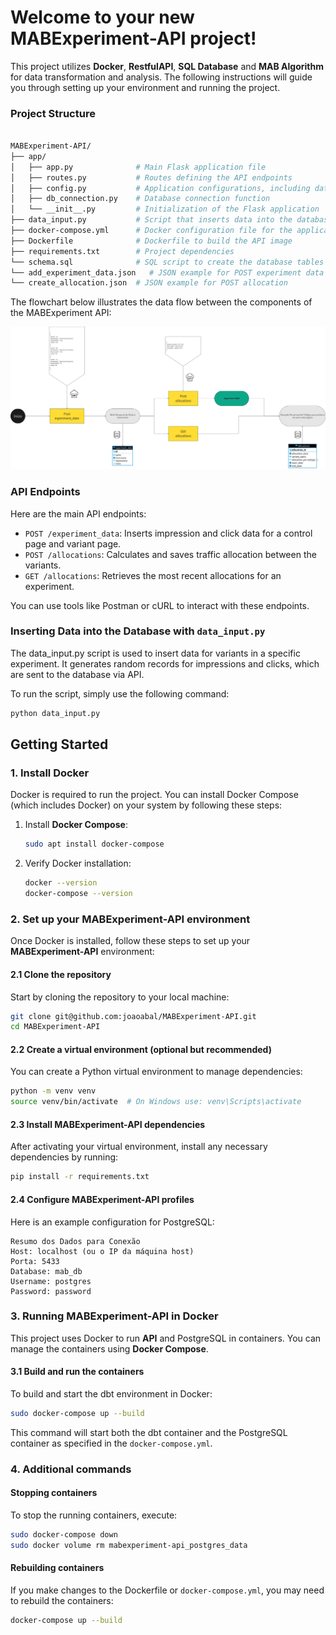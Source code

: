 
# Welcome to your new MABExperiment-API project!

This project utilizes **Docker**, **RestfulAPI**, **SQL Database** and **MAB Algorithm**  for data transformation and analysis. The following instructions will guide you through setting up your environment and running the project.

### Project Structure

```bash

MABExperiment-API/
├── app/
│   ├── app.py              # Main Flask application file
│   ├── routes.py           # Routes defining the API endpoints
│   ├── config.py           # Application configurations, including database connections
│   ├── db_connection.py    # Database connection function
│   └── __init__.py         # Initialization of the Flask application
├── data_input.py           # Script that inserts data into the database for the experiments
├── docker-compose.yml      # Docker configuration file for the application and PostgreSQL
├── Dockerfile              # Dockerfile to build the API image
├── requirements.txt        # Project dependencies
└── schema.sql              # SQL script to create the database tables
└── add_experiment_data.json   # JSON example for POST experiment data
└── create_allocation.json  # JSON example for POST allocation

```

The flowchart below illustrates the data flow between the components of the MABExperiment API:


![Fluxograma do MABExperiment-API](./fluxograma.png)


### API Endpoints 

Here are the main API endpoints:

- `POST /experiment_data`: Inserts impression and click data for a control page and variant page.
- `POST /allocations`: Calculates and saves traffic allocation between the variants.
- `GET /allocations`: Retrieves the most recent allocations for an experiment.

You can use tools like Postman or cURL to interact with these endpoints.

### Inserting Data into the Database with `data_input.py`

The data_input.py script is used to insert data for variants in a specific experiment. It generates random records for impressions and clicks, which are sent to the database via API.

To run the script, simply use the following command:

```bash
python data_input.py
```

## Getting Started

### 1. Install Docker

Docker is required to run the project. You can install Docker Compose (which includes Docker) on your system by following these steps:

1. Install **Docker Compose**:
   ```bash
   sudo apt install docker-compose
   ```

2. Verify Docker installation:
   ```bash
   docker --version
   docker-compose --version
   ```

### 2. Set up your MABExperiment-API environment

Once Docker is installed, follow these steps to set up your **MABExperiment-API** environment:

#### 2.1 Clone the repository

Start by cloning the repository to your local machine:
```bash
git clone git@github.com:joaoabal/MABExperiment-API.git
cd MABExperiment-API
```

#### 2.2 Create a virtual environment (optional but recommended)

You can create a Python virtual environment to manage dependencies:

```bash
python -m venv venv
source venv/bin/activate  # On Windows use: venv\Scripts\activate
```

#### 2.3 Install MABExperiment-API dependencies

After activating your virtual environment, install any necessary dependencies by running:

```bash
pip install -r requirements.txt
```

#### 2.4 Configure MABExperiment-API profiles

Here is an example configuration for PostgreSQL:

```
Resumo dos Dados para Conexão
Host: localhost (ou o IP da máquina host)
Porta: 5433
Database: mab_db
Username: postgres
Password: password
```


### 3. Running MABExperiment-API in Docker

This project uses Docker to run **API** and PostgreSQL in containers. You can manage the containers using **Docker Compose**.

#### 3.1 Build and run the containers

To build and start the dbt environment in Docker:

```bash
sudo docker-compose up --build
```

This command will start both the dbt container and the PostgreSQL container as specified in the `docker-compose.yml`.

### 4. Additional commands

#### Stopping containers
To stop the running containers, execute:

```bash
sudo docker-compose down
sudo docker volume rm mabexperiment-api_postgres_data
```

#### Rebuilding containers
If you make changes to the Dockerfile or `docker-compose.yml`, you may need to rebuild the containers:

```bash
docker-compose up --build
```

